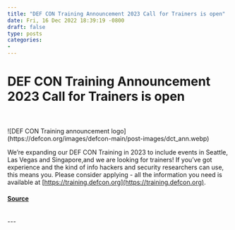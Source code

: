 ```yaml
---
title: "DEF CON Training Announcement 2023 Call for Trainers is open"
date: Fri, 16 Dec 2022 18:39:19 -0800
draft: false
type: posts
categories: 
- 
---
```

# DEF CON Training Announcement 2023 Call for Trainers is open

<br/>

<br/>
![DEF CON Training announcement logo](https://defcon.org/images/defcon-main/post-images/dct_ann.webp)  

We’re expanding our DEF CON Training in 2023 to include events in Seattle, Las Vegas and Singapore,and we are looking for trainers! If you’ve got experience and the kind of info hackers and security researchers can use, this means you. Please consider applying - all the information you need is available at [https://training.defcon.org](https://training.defcon.org).

#### [Source](https://training.defcon.org/)

<br/>
---
